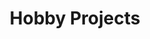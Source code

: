---
layout: project-subcategory
type: "personal"
subtype: "hobby"
title: Hobby Projects    
description: "Creative endeavors driven by curiosity and the joy of making"
---